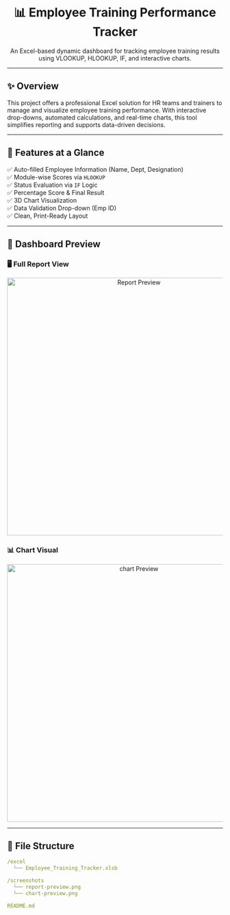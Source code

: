 <h1 align="center">📊 Employee Training Performance Tracker</h1>
<p align="center">An Excel-based dynamic dashboard for tracking employee training results using VLOOKUP, HLOOKUP, IF, and interactive charts.</p>

---

## ✨ Overview

This project offers a professional Excel solution for HR teams and trainers to manage and visualize employee training performance. With interactive drop-downs, automated calculations, and real-time charts, this tool simplifies reporting and supports data-driven decisions.

---

## 🚀 Features at a Glance

✅ Auto-filled Employee Information (Name, Dept, Designation)  
✅ Module-wise Scores via `HLOOKUP`  
✅ Status Evaluation via `IF` Logic  
✅ Percentage Score & Final Result  
✅ 3D Chart Visualization  
✅ Data Validation Drop-down (Emp ID)  
✅ Clean, Print-Ready Layout  

---

## 📸 Dashboard Preview

### 🖥️ Full Report View  
<p align="center">
  <img src="screenshots/Report preview.png" alt="Report Preview" width="600"/>
</p>

### 📊 Chart Visual  
<p align="center">
  <img src="screenshots/chart preview.png" alt="chart Preview" width="600"/>
</p>

---

## 📁 File Structure

```yaml
/excel
  └── Employee_Training_Tracker.xlsb

/screenshots
  └── report-preview.png
  └── chart-preview.png

README.md
